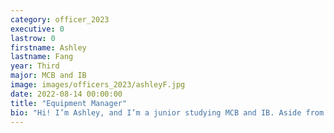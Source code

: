 ```yaml
---
category: officer_2023
executive: 0
lastrow: 0
firstname: Ashley
lastname: Fang
year: Third
major: MCB and IB
image: images/officers_2023/ashleyF.jpg
date: 2022-08-14 00:00:00
title: "Equipment Manager"
bio: "Hi! I’m Ashley, and I’m a junior studying MCB and IB. Aside from playing badminton, I enjoy hiking, reading dystopian novels, listening to music, and walking my 4 Pomeranians in my free time. Feel free to reach out anytime to talk about anything; I can’t wait to meet everyone!"
---
```

